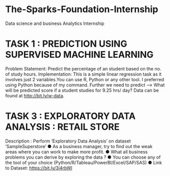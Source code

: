 # The-Sparks-Foundation-Internship
Data science and business Analytics Internship 
# TASK 1 : PREDICTION USING SUPERVISED MACHINE LEARNING
 Problem Statement: Predict the percentage of an student based on the no. of study hours.
 Implementation: This is a simple linear regression task as it involves just 2 variables.You can use R, Python or any other tool. I preferred using Python because of my command.  Further we need to predict --> What will be predicted score if a student studies for 9.25 hrs/ day?   Data can be found at http://bit.ly/w-data.
# TASK 3 : EXPLORATORY DATA ANALYSIS : RETAIL STORE
Description : Perform ‘Exploratory Data Analysis’ on dataset ‘SampleSuperstore’ ● As a business manager, try to find out the weak areas where you can work to make more profit. ● What all business problems you can derive by exploring the data ? ● You can choose any of the tool of your choice (Python/R/Tableau/PowerBI/Excel/SAP/SAS) 
●  Link to Dataset: https://bit.ly/3i4rbWl
